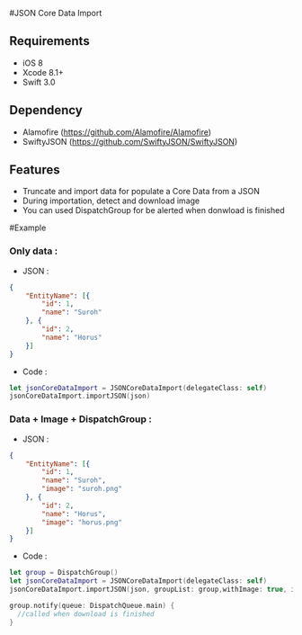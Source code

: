 #JSON Core Data Import

## Requirements
- iOS 8
- Xcode 8.1+
- Swift 3.0

## Dependency
- Alamofire (https://github.com/Alamofire/Alamofire)
- SwiftyJSON (https://github.com/SwiftyJSON/SwiftyJSON)

## Features
- Truncate and import data for populate a Core Data from a JSON
- During importation, detect and download image
- You can used DispatchGroup for be alerted when donwload is finished

#Example

### Only data : 

- JSON :
```JSON
{
	"EntityName": [{
		"id": 1,
		"name": "Suroh"
	}, {
		"id": 2,
		"name": "Horus"
	}]
}
```
- Code :
```swift
let jsonCoreDataImport = JSONCoreDataImport(delegateClass: self)
jsonCoreDataImport.importJSON(json)
```

###  Data + Image + DispatchGroup : 

- JSON :
```JSON
{
	"EntityName": [{
		"id": 1,
		"name": "Suroh",
		"image": "suroh.png"
	}, {
		"id": 2,
		"name": "Horus",
		"image": "horus.png"
	}]
}
```
- Code :
```swift
let group = DispatchGroup()
let jsonCoreDataImport = JSONCoreDataImport(delegateClass: self)
jsonCoreDataImport.importJSON(json, groupList: group,withImage: true, imageColumnName:"image",urlCDNImage: "http://cdn.mywebsite.fr/")

group.notify(queue: DispatchQueue.main) {
  //called when download is finished
}
```

